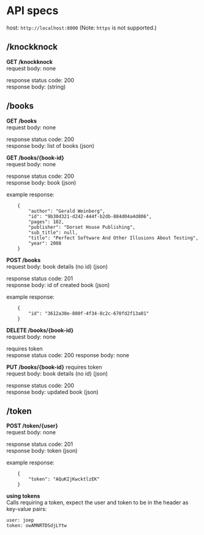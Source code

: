 # API specs
host: `http://localhost:8000` (Note: `https` is not supported.)


## /knockknock
**GET /knockknock**  
request body: none

response status code: 200  
response body: (string)


## /books
**GET /books**  
request body: none

response status code: 200  
response body: list of books (json)


**GET /books/{book-id}**  
request body: none

response status code: 200  
response body: book (json)

example response:
```
    {
        "author": "Gerald Weinberg", 
        "id": "9b30d321-d242-444f-b2db-884d04a4d806", 
        "pages": 182, 
        "publisher": "Dorset House Publishing", 
        "sub_title": null, 
        "title": "Perfect Software And Other Illusions About Testing", 
        "year": 2008
    }
```

    
**POST /books**  
request body: book details (no id) (json)

response status code: 201  
response body: id of created book (json)

example response:
```
    {
        "id": "3612a30e-800f-4f34-8c2c-670fd2f13a01"
    }
```


**DELETE /books/{book-id}**  
request body: none

requires token  
response status code: 200
response body: none


**PUT /books/{book-id}**
requires token    
request body: book details (no id) (json)  

response status code: 200  
response body: updated book (json)


## /token
**POST /token/{user}**  
request body: none  

response status code: 201  
response body: token (json)
  
example response:
```
    {
        "token": "AQuKIjKwcktlzEK"
    }
```


**using tokens**  
Calls requiring a token, expect the user and token to be in the header as key-value pairs:
```
user: joep
token: owAMNRTDSdjLYtw
```
